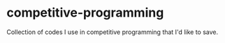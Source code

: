 # competitive-programming

Collection of codes I use in competitive programming that I'd like to save.
